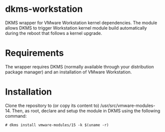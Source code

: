 dkms-workstation
================

DKMS wrapper for VMware Workstation kernel dependencies. The module allows DKMS
to trigger Workstation kernel module build automatically during the reboot that
follows a kernel upgrade.

# Requirements
The wrapper requires DKMS (normally available through your distribution package
manager) and an installation of VMware Workstation.

# Installation
Clone the repository to (or copy its content to) /usr/src/vmware-modules-14.
Then, as root, declare and setup the module in DKMS using the following command:

```
# dkms install vmware-modules/15 -k $(uname -r)
```
